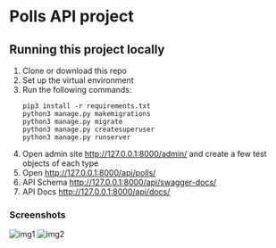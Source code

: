 # Polls API project

## Running this project locally
1. Clone or download this repo
2. Set up the virtual environment
3. Run the following commands:
    ```
    pip3 install -r requirements.txt
    python3 manage.py makemigrations
    python3 manage.py migrate
    python3 manage.py createsuperuser
    python3 manage.py runserver
    ```
4. Open admin site http://127.0.0.1:8000/admin/ and create a few test objects of each type
5. Open http://127.0.0.1:8000/api/polls/
6. API Schema http://127.0.0.1:8000/api/swagger-docs/
7. API Docs http://127.0.0.1:8000/api/docs/

### Screenshots
![img1](https://i.imgur.com/LIfFeSl.png)
![img2](https://i.imgur.com/O8q8J2e.png)
